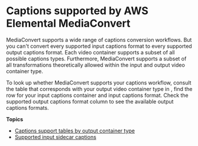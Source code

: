 # Captions supported by AWS Elemental MediaConvert<a name="captions-support-tables"></a>

MediaConvert supports a wide range of captions conversion workflows\. But you can't convert every supported input captions format to every supported output captions format\. Each video container supports a subset of all possible captions types\. Furthermore, MediaConvert supports a subset of all transformations theoretically allowed within the input and output video container type\.

To look up whether MediaConvert supports your captions workflow, consult the table that corresponds with your output video container type in [](captions-support-tables-by-container-type.md), find the row for your input captions container and input captions format\. Check the supported output captions format column to see the available output captions formats\.

**Topics**
+ [Captions support tables by output container type](captions-support-tables-by-container-type.md)
+ [Supported input sidecar captions](supported-input-sidecar-captions.md)